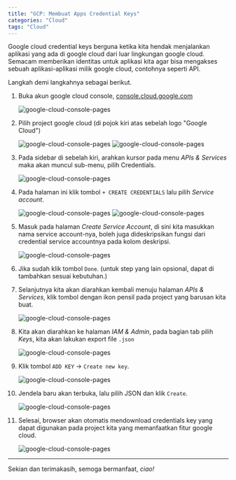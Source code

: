 ```yaml
---
title: "GCP: Membuat Apps Credential Keys"
categories: "Cloud"
tags: "Cloud"
---
```


Google cloud credential keys berguna ketika kita hendak menjalankan aplikasi yang ada di google cloud dari luar lingkungan google cloud. Semacam memberikan identitas untuk aplikasi kita agar bisa mengakses sebuah aplikasi-aplikasi milik google cloud, contohnya seperti API.  

<!-- Tulisan ini sebagai pendukung bagi yang ingin menjalankan [tools ekstrak data landsat dari GCP Public Data](/project/2022/11/25/landsat-8-extraction-tools) yang ada di blog ini.   -->

Langkah demi langkahnya sebagai berikut.  

1. Buka akun google cloud console, [console.cloud.google.com](console.cloud.google.com)
   
   ![google-cloud-console-pages](/assets/images/gcp/create-credential-keys-01.png)

2. Pilih project google cloud (di pojok kiri atas sebelah logo "Google Cloud")
   
   ![google-cloud-console-pages](/assets/images/gcp/create-credential-keys-02.png)
   ![google-cloud-console-pages](/assets/images/gcp/create-credential-keys-03.png)
   
3. Pada sidebar di sebelah kiri, arahkan kursor pada menu _APIs & Services_ maka akan muncul sub-menu, pilih Credentials.
   
   ![google-cloud-console-pages](/assets/images/gcp/create-credential-keys-04.png)
   
4. Pada halaman ini klik tombol `+ CREATE CREDENTIALS` lalu pilih _Service account_.
   
   ![google-cloud-console-pages](/assets/images/gcp/create-credential-keys-05.png)
   ![google-cloud-console-pages](/assets/images/gcp/create-credential-keys-06.png)
   
5. Masuk pada halaman _Create Service Account_, di sini kita masukkan nama service account-nya, boleh juga dideskripsikan fungsi dari credential service accountnya pada kolom deskripsi.
   
   ![google-cloud-console-pages](/assets/images/gcp/create-credential-keys-07.png)
   
6. Jika sudah klik tombol `Done`. (untuk step yang lain opsional, dapat di tambahkan sesuai kebutuhan.)
   
7. Selanjutnya kita akan diarahkan kembali menuju halaman _APIs & Services_, klik tombol dengan ikon pensil pada project yang barusan kita buat.
   
   ![google-cloud-console-pages](/assets/images/gcp/create-credential-keys-08.png)
   
8. Kita akan diarahkan ke halaman _IAM & Admin_, pada bagian tab pilih _Keys_, kita akan lakukan export file `.json`
   
   ![google-cloud-console-pages](/assets/images/gcp/create-credential-keys-09.png)
   
9.  Klik tombol `ADD KEY` -> `Create new key`.
   
    ![google-cloud-console-pages](/assets/images/gcp/create-credential-keys-10.png)
   
10. Jendela baru akan terbuka, lalu pilih JSON dan klik `Create`.
   
    ![google-cloud-console-pages](/assets/images/gcp/create-credential-keys-11.png)
   
11. Selesai, browser akan otomatis mendownload credentials key yang dapat digunakan pada project kita yang memanfaatkan fitur google cloud.

    ![google-cloud-console-pages](/assets/images/gcp/create-credential-keys-12.png)

----

<!-- Jika mengikuti tulisan ini untuk dapat menjalankan [tools ekstrak data landsat dari GCP Public Data](/project/2022/11/25/landsat-8-extraction-tools), silakan pindah file `.json` tadi ke direktori yang sama dengan direktori tools tersebut.   -->

Sekian dan terimakasih, semoga bermanfaat, _ciao!_